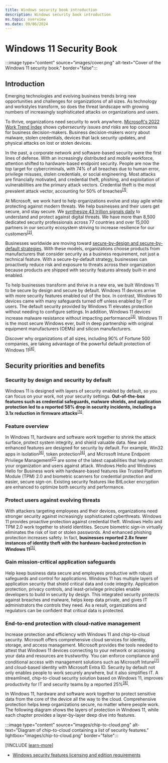 ```yaml
---
title: Windows security book introduction
description: Windows security book introduction
ms.topic: overview
ms.date: 09/06/2024
---
```


# Windows 11 Security Book

:::image type="content" source="images/cover.png" alt-text="Cover of the Windows 11 security book." border="false":::

## Introduction

Emerging technologies and evolving business trends bring new opportunities and challenges for organizations of all sizes. As technology and workstyles transform, so does the threat landscape with growing numbers of increasingly sophisticated attacks on organizations and users.

To thrive, organizations need security to work anywhere. [Microsoft's 2022 Work Trend Index][LINK-1] shows *cybersecurity issues and risks* are top concerns for business decision-makers. Business decision-makers worry about malware, stolen credentials, devices that lack security updates, and physical attacks on lost or stolen devices.

In the past, a corporate network and software-based security were the first lines of defense. With an increasingly distributed and mobile workforce, attention shifted to hardware-based endpoint security. People are now the top target for cybercriminals, with 74% of all breaches due to human error, privilege misuses, stolen credentials, or social engineering. Most attacks are financially motivated, and credential theft, phishing, and exploitation of vulnerabilities are the primary attack vectors. Credential theft is the most prevalent attack vector, accounting for 50% of breaches<sup>[\[1\]](conclusion.md#footnote1)</sup>.

At Microsoft, we work hard to help organizations evolve and stay agile while protecting against modern threats. We help businesses and their users get secure, and stay secure. We [synthesize 43 trillion signals daily][LINK-2] to understand and protect against digital threats. We have more than 8,500 dedicated security professionals across 77 countries and over 15,000 partners in our security ecosystem striving to increase resilience for our customers<sup>[\[2\]](conclusion.md#footnote2)</sup>.

Businesses worldwide are moving toward [secure-by-design and secure-by-default strategies][LINK-3]. With these models, organizations choose products from manufacturers that consider security as a business requirement, not just a technical feature. With a secure-by-default strategy, businesses can proactively reduce risk and exposure to threats across their organization because products are shipped with security features already built-in and enabled.

To help businesses transform and thrive in a new era, we built Windows 11 to be secure by design and secure by default. Windows 11 devices arrive with more security features enabled out of the box. In contrast, Windows 10 devices came with many safeguards turned off unless enabled by IT or users. The default security provided by Windows 11 elevates protection without needing to configure settings. In addition, Windows 11 devices increase malware resistance without impacting performance<sup>[\[3\]](conclusion.md#footnote3)</sup>. Windows 11 is the most secure Windows ever, built in deep partnership with original equipment manufacturers (OEMs) and silicon manufacturers.

Discover why organizations of all sizes, including 90% of Fortune 500 companies, are taking advantage of the powerful default protection of Windows 11<sup>[\[4\]](conclusion.md#footnote4)</sup>.

## Security priorities and benefits

### Security by design and security by default

Windows 11 is designed with layers of security enabled by default, so you can focus on your work, not your security settings. **Out-of-the-box features such as credential safeguards, malware shields, and application protection led to a reported 58% drop in security incidents, including a 3.1x reduction in firmware attacks**<sup>[\[5\]](conclusion.md#footnote5)</sup>.

### Feature overview

In Windows 11, hardware and software work together to shrink the attack surface, protect system integrity, and shield valuable data. New and enhanced features are designed for security by default. For example, Win32 apps in isolation<sup>[\[6\]](conclusion.md#footnote6)</sup>, token protection<sup>[\[6\]](conclusion.md#footnote6)</sup>, and Microsoft Intune Endpoint Privilege Management<sup>[\[7\]](conclusion.md#footnote7)</sup> are some of the latest capabilities that help protect your organization and users against attack. Windows Hello and Windows Hello for Business work with hardware-based features like Trusted Platform Module (TPM) 2.0 and biometric scanners for credential protection and easier, secure sign-on. Existing security features like BitLocker encryption are enhanced to optimize both security and performance.

### Protect users against evolving threats

With attackers targeting employees and their devices, organizations need stronger security against increasingly sophisticated cyberthreats. Windows 11 provides proactive protection against credential theft. Windows Hello and TPM 2.0 work together to shield identities. Secure biometric sign-in virtually eliminates the risk of lost or stolen passwords. And enhanced phishing protection increases safety. In fact, **businesses reported 2.8x fewer instances of identity theft with the hardware-backed protection in Windows 11**<sup>[\[5\]](conclusion.md#footnote5)</sup>.

### Gain mission-critical application safeguards

Help keep business data secure and employees productive with robust safeguards and control for applications. Windows 11 has multiple layers of application security that shield critical data and code integrity. Application protection, privacy controls, and least-privilege principles enable developers to build in security by design. This integrated security protects against breaches and malware, helps keep data private, and gives IT administrators the controls they need. As a result, organizations and regulators can be confident that critical data is protected.

### End-to-end protection with cloud-native management

Increase protection and efficiency with Windows 11 and chip-to-cloud security. Microsoft offers comprehensive cloud services for identity, storage, and access management. Microsoft provides the tools needed to attest that Windows 11 devices connecting to your network or accessing your data and resources are trustworthy. You can enforce compliance and conditional access with management solutions such as Microsoft Intune<sup>[\[7\]](conclusion.md#footnote7)</sup> and cloud-based identity with Microsoft Entra ID. Security by default not only enables people to work securely anywhere, but it also simplifies IT. A streamlined, chip-to-cloud security solution based on Windows 11, improves productivity for IT and security teams by a reported 25%<sup>[\[8\]](conclusion.md#footnote8)</sup>.

In Windows 11, hardware and software work together to protect sensitive data from the core of the device all the way to the cloud. Comprehensive protection helps keep organizations secure, no matter where people work. The following diagram shows the layers of protection in Windows 11, while each chapter provides a layer-by-layer deep dive into features.

:::image type="content" source="images/chip-to-cloud.png" alt-text="Diagram of chip-to-cloud containing a list of security features." lightbox="images/chip-to-cloud.png" border="false":::

[!INCLUDE [learn-more](includes/learn-more.md)]

- [Windows security features licensing and edition requirements](../licensing-and-edition-requirements.md)

<!--links-->

[LINK-1]: https://www.microsoft.com/security/blog/2022/04/05/new-security-features-for-windows-11-will-help-protect-hybrid-work
[LINK-2]: https://query.prod.cms.rt.microsoft.com/cms/api/am/binary/RE5bcRe
[LINK-3]: https://www.cisa.gov/securebydesign